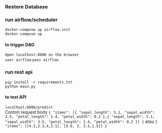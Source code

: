 

### Restore Database

### run airflow/scheduler
`docker-compose up airflow-init` \
`docker-compose up`

#### to trigger DAG
`Open localhost:8080 on the browser` \
`user airflow` `pass airflow`

### run rest api
`pip install -r requirements.txt` \
`python main.py`

#### to test API
`localhost:8080/predict` \
Contoh request body
`
{
	"items": [{
		"sepal_length": 5.1,
		"sepal_width": 3.5,
		"petal_length": 1.4,
		"petal_width": 0.2
	},{
		"sepal_length": 5.1,
		"sepal_width": 3.5,
		"petal_length": 1.4,
		"petal_width": 0.2
	}]
}
`
atau
`
{
	"items": [[4.2,2.3,4,2.1], [5.6, 3, 3.5,1.5]]
}
`
